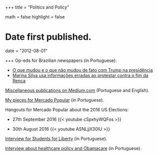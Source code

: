 +++
title = "Politics and Policy"

math = false
highlight = false

# Date first published.
date = "2012-08-01"

+++
Op-eds for Brazilian newspapers (in Portuguese):

  * [O que mudou e o que não mudou de fato com Trump na presidência](http://www.gazetadopovo.com.br/ideias/o-que-mudou-e-o-que-nao-mudou-de-fato-com-trump-na-presidencia-5ozilv7vn3ql9pnhko231h16x)
  * [Marina Silva usa informações erradas ao protestar contra o fim da Renca](https://www.poder360.com.br/opiniao/brasil/marina-silva-usa-informacoes-erradas-ao-protestar-contra-o-fim-da-renca/)


[Miscellaneous publications on Medium.com](https://medium.com/@davilyra) (Portuguese and English).


[My pieces for Mercado Popular](http://mercadopopular.org/author/davilyra/) (in Portuguese).

Hangouts for Mercado Popular about the 2016 US Elections:

  * 27th September 2016
{{< youtube cSpxhyWQFos >}}

  * 30th August 2016
{{< youtube ASNLjjX30IU >}}


[Interview for Students for Liberty](https://www.studentsforliberty.org/entrevista-saude-davi-lyra-leite) (in Portuguese).

[Interview about healthcare policy and Obamacare](https://soundcloud.com/user-297005397-731604756/o-obamacare-e-o-mercado-de-saude-com-davi-lyra-leite) (in Portuguese).

